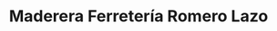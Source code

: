 ---
title: "Maderera Ferretería Romero Lazo"
url: /ventanilla/maderera-ferreteria-romero-lazo/
shop: comercio
---